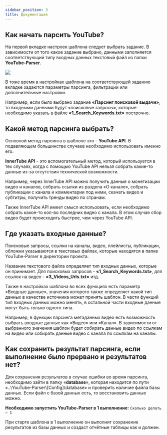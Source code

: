 ```yaml
---
sidebar_position: 3
title: Документация
---
```


## Как начать парсить YouTube?

На первой вкладке настроек шаблона следует выбрать задание. В зависимости от того какое задание выбрано, данными заполняется соответствующий типу входных данных текстовый файл из папки **YouTube-Parser.**

![](/img/docs.png)

В тоже время в настройках шаблона на соответствующей заданию вкладке задаются параметры парсинга, фильтрации или дополнительные настройки.

Например, если было выбрано задание **«Парсинг поисковой выдачи»**, то входными данными будут «поисковые запросы», которые необходимо указать в файле **«1_Search_Keywords.txt»** построчно.

## Какой метод парсинга выбрать?

Основной метод парсинга в шаблоне это - **YouTube API**. В подавляющем большинстве случаев необходимо использовать именно его.

**InnerTube API** - это вспомогательный метод, который используется в тех случаях, когда с помощью YouTube API нельзя собрать какие-то данные из-за отсутствия технической возможности.

Например, через InnerTube API можно получить данные о монетизации видео и каналов, собрать ссылки из раздела «О канале», собрать публикации с канала и комментарии под ними, скачать видео и субтитры, получить тренды видео по странам.

Также InnerTube API имеет смысл использовать, если необходимо собрать какое-то кол-во последних видео с канала. В этом случае сбор видео будет происходить быстрее, чем через YouTube API.

## Где указать входные данные?

Поисковые запросы, ссылки на каналы, видео, плейлисты, публикации, обложки указываются в текстовых файлах, которые находятся в папке YouTube-Parser в директории проекта.

Название текстового файла определяет тип входных данных, которые он принимает. Для поисковых запросов - **«1_Search_Keywords.txt»**, для ссылок на видео - **«3_Videos_Urls.txt»** итд.

Также в настройках шаблона во всех функциях есть параметр «Входные данные», значения которого также определяет какой тип данных в качестве источника может принять шаблон. В части функций тип входных данных можно менять, в остальной части входные данные могут быть только одного типа.

Например, в функции парсинга метаданных видео есть возможность выбрать входные данные как «Видео» или «Канал». В зависимости от выбранного значения шаблон будет собирать данные видео по ссылкам на видео или собирать данные видео с канала по ссылкам на каналы.

## Как сохранить результат парсинга, если выполнение было прервано и результатов нет?

Для сохранения результатов в случае ошибки во время парсинга, необходимо зайти в папку «**database**», которая находится по пути «..\\YouTube-Parser\\[Config]\\database» и проверить наличие файла базы данных. Если файл с базой данных есть, то восстановить данные можно.

**Необходимо запустить YouTube-Parser в 1 выполнение:** `Сколько делать – 1`

При старте шаблона в 1 выполнение он выполнит сохранение результатов из базы данных и создаст отчётные таблицы как и должен.
